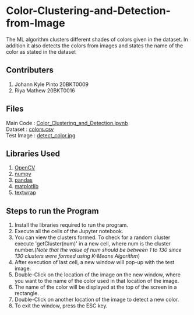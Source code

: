 # Color-Clustering-and-Detection-from-Image
The ML algorithm clusters different shades of colors given in the dataset. In addition it also detects the colors from images and states the name of the color as stated in the dataset

## Contributers
1. Johann Kyle Pinto 20BKT0009
2. Riya Mathew 20BKT0016

## Files
Main Code : [Color_Clustering_and_Detection.ipynb](Color_Clustering_and_Detection.ipynb)
<br>Dataset : [colors.csv](colors.csv)
<br>Test Image : [detect_color.jpg](detect_color.jpg)

## Libraries Used
1. [OpenCV](https://pypi.org/project/opencv-python/)
2. [numpy](https://numpy.org/install/)
3. [pandas](https://pandas.pydata.org/getting_started.html)
4. [matplotlib](https://matplotlib.org/stable/users/getting_started/index.html#installation-quick-start)
5. [textwrap](https://docs.python.org/3/library/textwrap.html)

## Steps to run the Program
1. Install the libraries required to run the program.
2. Execute all the cells of the Jupyter notebook.
3. You can view the clusters formed. To check for a random cluster execute 'getCluster(num)' in a new cell, where num is the cluster number.(<i>Note that the value of num should be between 1 to 130 since 130 clusters were formed using K-Means Algorithm</i>)
4. After execution of last cell, a new window will pop-up with the test image.
5. Double-Click on the location of the image on the new window, where you want to the name of the color used in that location of the image.
6. The name of the color will be displayed at the top of the screen in a rectangle.
7. Double-Click on another location of the image to detect a new color. 
8. To exit the window, press the ESC key.
